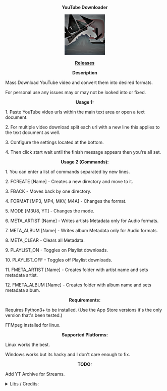 <p align="center"> <b> YouTube Downloader </b> </p>

<p align="center">
<img src="src/main/resources/Logo.png" width="128"/>
</p>

<p align="center"> <b> <a href="https://github.com/TheReal3rd/YouTubeDownloader/releases"> Releases </a> </b> </p>

<p align="center"> <b> Description </b> </p>
<p> Mass Download YouTube video and convert them into desired formats. </p>
<p> For personal use any issues may or may not be looked into or fixed. </p>

<p align="center"> <b> Usage 1: </b> </p>
<p> 1. Paste YouTube video urls within the main text area or open a text document. </p>
<p> 2. For multiple video download split each url with a new line this applies to the text document as well. </p>
<p> 3. Configure the settings located at the bottom. </p>
<p> 4. Then click start wait until the finish message appears then you're all set. </p>

<p align="center"> <b> Usage 2 (Commands): </b> </p>
<p> 1. You can enter a list of commands separated by new lines. </p>
<p> 2. FCREATE [Name] - Creates a new directory and move to it. </p>
<p> 3. FBACK - Moves back by one directory. </p>
<p> 4. FORMAT [MP3, MP4, MKV, M4A] - Changes the format. </p>
<p> 5. MODE [M3U8, YT] - Changes the mode. </p>
<p> 6. META_ARTIST [Name] - Writes artists Metadata only for Audio formats. </p>
<p> 7. META_ALBUM [Name] - Writes album Metadata only for Audio formats. </p>
<p> 8. META_CLEAR - Clears all Metadata. </p>
<p> 9. PLAYLIST_ON - Toggles on Playlist downloads. </p>
<p> 10. PLAYLIST_OFF - Toggles off Playlist downloads. </p>
<p> 11. FMETA_ARTIST [Name] - Creates folder with artist name and sets metadata artist. </p>
<p> 12. FMETA_ALBUM [Name] - Creates folder with album name and sets metadata album. </p>

<p align="center"> <b> Requirements: </b> </p>
<p> Requires Python3+ to be installed. (Use the App Store versions it's the only version that's been tested.) </p>
<p> FFMpeg installed for linux. </p>

<p align="center"> <b> Supported Platforms: </b> </p>
<p> Linux works the best. </p>
<p> Windows works but its hacky and I don't care enough to fix. </p>

<p align="center"> <b> TODO: </b> </p>
<p> Add YT Archive for Streams. </p>

<details>
<summary> Libs / Credits: </summary>
<p> <a href="https://github.com/sapher/youtubedl-java"> 1.YouTubeDL-Java </a> </p>
<p> <a href="https://projectlombok.org/"> 2.Lombok </a> </p>
<p> <a href="https://github.com/ytdl-org/youtube-dl"> 3.YouTube-dl (Outdated and broken) </a> </p>
<p> <a href="https://github.com/ytdl-patched/youtube-dl"> 4.YouTube-dl-patched </a> </p>
<p> <a href="https://github.com/fvarrui/JavaPackager"> 5.JavaPackager </a> </p>
<p> <a href="https://github.com/BtbN/FFmpeg-Builds"> 6.FFmpeg </a> </p>
</details>
